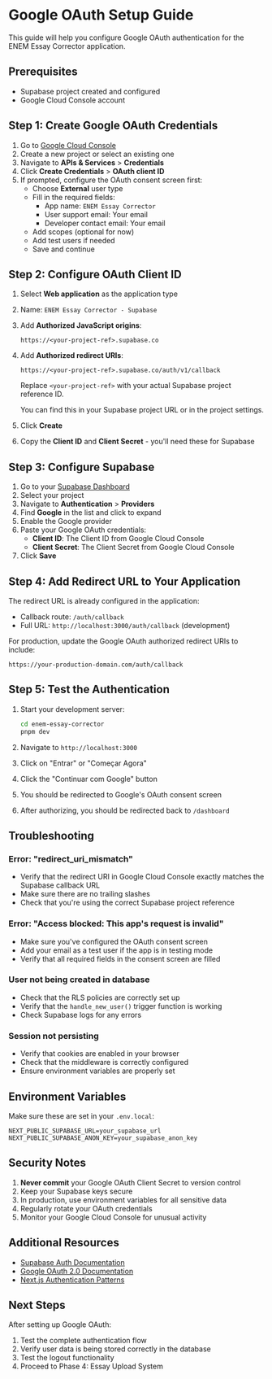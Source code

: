 # Google OAuth Setup Guide

This guide will help you configure Google OAuth authentication for the ENEM Essay Corrector application.

## Prerequisites

- Supabase project created and configured
- Google Cloud Console account

## Step 1: Create Google OAuth Credentials

1. Go to [Google Cloud Console](https://console.cloud.google.com/)
2. Create a new project or select an existing one
3. Navigate to **APIs & Services** > **Credentials**
4. Click **Create Credentials** > **OAuth client ID**
5. If prompted, configure the OAuth consent screen first:
   - Choose **External** user type
   - Fill in the required fields:
     - App name: `ENEM Essay Corrector`
     - User support email: Your email
     - Developer contact email: Your email
   - Add scopes (optional for now)
   - Add test users if needed
   - Save and continue

## Step 2: Configure OAuth Client ID

1. Select **Web application** as the application type
2. Name: `ENEM Essay Corrector - Supabase`
3. Add **Authorized JavaScript origins**:
   ```
   https://<your-project-ref>.supabase.co
   ```
4. Add **Authorized redirect URIs**:
   ```
   https://<your-project-ref>.supabase.co/auth/v1/callback
   ```
   
   Replace `<your-project-ref>` with your actual Supabase project reference ID.
   
   You can find this in your Supabase project URL or in the project settings.

5. Click **Create**
6. Copy the **Client ID** and **Client Secret** - you'll need these for Supabase

## Step 3: Configure Supabase

1. Go to your [Supabase Dashboard](https://supabase.com/dashboard)
2. Select your project
3. Navigate to **Authentication** > **Providers**
4. Find **Google** in the list and click to expand
5. Enable the Google provider
6. Paste your Google OAuth credentials:
   - **Client ID**: The Client ID from Google Cloud Console
   - **Client Secret**: The Client Secret from Google Cloud Console
7. Click **Save**

## Step 4: Add Redirect URL to Your Application

The redirect URL is already configured in the application:
- Callback route: `/auth/callback`
- Full URL: `http://localhost:3000/auth/callback` (development)

For production, update the Google OAuth authorized redirect URIs to include:
```
https://your-production-domain.com/auth/callback
```

## Step 5: Test the Authentication

1. Start your development server:
   ```bash
   cd enem-essay-corrector
   pnpm dev
   ```

2. Navigate to `http://localhost:3000`
3. Click on "Entrar" or "Começar Agora"
4. Click the "Continuar com Google" button
5. You should be redirected to Google's OAuth consent screen
6. After authorizing, you should be redirected back to `/dashboard`

## Troubleshooting

### Error: "redirect_uri_mismatch"
- Verify that the redirect URI in Google Cloud Console exactly matches the Supabase callback URL
- Make sure there are no trailing slashes
- Check that you're using the correct Supabase project reference

### Error: "Access blocked: This app's request is invalid"
- Make sure you've configured the OAuth consent screen
- Add your email as a test user if the app is in testing mode
- Verify that all required fields in the consent screen are filled

### User not being created in database
- Check that the RLS policies are correctly set up
- Verify that the `handle_new_user()` trigger function is working
- Check Supabase logs for any errors

### Session not persisting
- Verify that cookies are enabled in your browser
- Check that the middleware is correctly configured
- Ensure environment variables are properly set

## Environment Variables

Make sure these are set in your `.env.local`:

```env
NEXT_PUBLIC_SUPABASE_URL=your_supabase_url
NEXT_PUBLIC_SUPABASE_ANON_KEY=your_supabase_anon_key
```

## Security Notes

1. **Never commit** your Google OAuth Client Secret to version control
2. Keep your Supabase keys secure
3. In production, use environment variables for all sensitive data
4. Regularly rotate your OAuth credentials
5. Monitor your Google Cloud Console for unusual activity

## Additional Resources

- [Supabase Auth Documentation](https://supabase.com/docs/guides/auth)
- [Google OAuth 2.0 Documentation](https://developers.google.com/identity/protocols/oauth2)
- [Next.js Authentication Patterns](https://nextjs.org/docs/authentication)

## Next Steps

After setting up Google OAuth:
1. Test the complete authentication flow
2. Verify user data is being stored correctly in the database
3. Test the logout functionality
4. Proceed to Phase 4: Essay Upload System